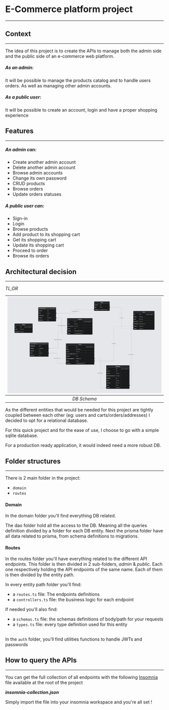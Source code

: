 # E-Commerce platform project

---

## Context

---
The idea of this project is to create the APIs to manage both the admin side and the public side 
of an e-commerce web platform.

##### As an admin:
It will be possible to manage the products catalog and to handle users orders.
As well as managing other admin accounts.

##### As a public user:
It will be possible to create an account, login and have a proper shopping experience 


## Features

---
##### An admin can:
* Create another admin account
* Delete another admin account
* Browse admin accounts
* Change its own password
* CRUD products
* Browse orders
* Update orders statuses

##### A public user can:
* Sign-in
* Login
* Browse products
* Add product to its shopping cart
* Get its shopping cart
* Update its shopping cart
* Proceed to order
* Browse its orders


## Architectural decision

---

*TL;DR*

| ![DB schema](prismaliser-immfly.png) | 
|:------------------------------------:| 
|             *DB Schema*              |

As the different entities that would be needed for this project are tightly coupled between each other
(eg: users and carts/orders/addresses)
I decided to opt for a relational database.

For this quick project and for the ease of use, I choose to go with a simple sqlite database.

For a production ready application, it would indeed need a more robust DB.


## Folder structures

---

There is 2 main folder in the project:
- `domain`
- `routes`

#### Domain
In the domain folder you'll find everything DB related.

The dao folder hold all the access to the DB.
Meaning all the queries definition divided by a folder for each DB entity.
Next the prisma folder have all data related to prisma, from schema definitions to migrations.

#### Routes
In the routes folder you'll have everything related to the different API endpoints.
This folder is then divided in 2 sub-folders, *admin* & *public*. 
Each one respectively holding the API endpoints of the same name. 
Each of them is then divided by the entity path.

In every entity path folder you'll find:
 - a `routes.ts` file: The endpoints definitions
 - a `controllers.ts` file: the business logic for each endpoint

If needed you'll also find:
 - a `schemas.ts` file: the schemas definitions of body/path for your requests
 - a `types.ts` file: every type definition used for this entity

## 
In the `auth` folder, you'll find utilities functions to handle JWTs and passwords


## How to query the APIs

---

You can get the full collection of all endpoints with the following [Insomnia](https://insomnia.rest/) file available at the root of the project

_**insomnia-collection.json**_

Simply import the file into your insomnia workspace and you're all set ! 

